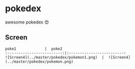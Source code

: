# pokedex
awesome pokedex :heart_eyes:

## Screen    
    poke1             |  poke2
    :-------------------------:|:-------------------------:
    ![Screen4](../master/pokedex/pokemon1.png)  |  ![Screen4](../master/pokedex/pokemon.png)
